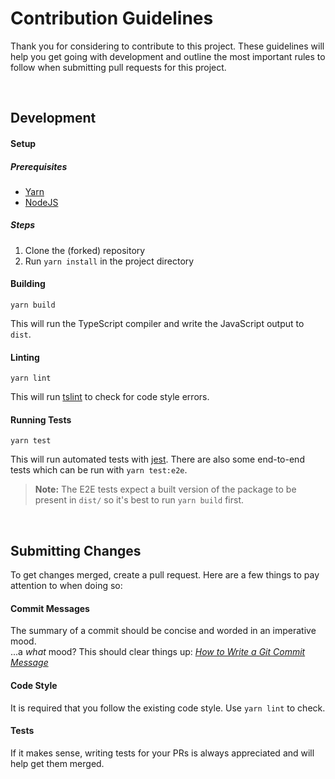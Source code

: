 # Contribution Guidelines

Thank you for considering to contribute to this project. These guidelines will help you get going with development and outline the most important rules to follow when submitting pull requests for this project.

<br/>

## Development

#### Setup

##### Prerequisites

- [Yarn]
- [NodeJS]

##### Steps

1. Clone the (forked) repository
1. Run `yarn install` in the project directory

#### Building

```text
yarn build
```

This will run the TypeScript compiler and write the JavaScript output to `dist`.

#### Linting

```text
yarn lint
```

This will run [tslint] to check for code style errors.

#### Running Tests

```text
yarn test
```

This will run automated tests with [jest]. There are also some end-to-end tests which can be run with `yarn test:e2e`.

> **Note:** The E2E tests expect a built version of the package to be present in `dist/` so it's best to run `yarn build` first.

<br/>


## Submitting Changes

To get changes merged, create a pull request. Here are a few things to pay attention to when doing so: 

#### Commit Messages

The summary of a commit should be concise and worded in an imperative mood.  
...a *what* mood? This should clear things up: *[How to Write a Git Commit Message][git-commit-message]*

#### Code Style

It is required that you follow the existing code style. Use `yarn lint` to check. 

#### Tests

If it makes sense, writing tests for your PRs is always appreciated and will help get them merged.

[Yarn]: https://yarnpkg.com
[NodeJS]: https://nodejs.org
[tslint]: https://palantir.github.io/tslint/
[jest]: https://facebook.github.io/jest/
[git-commit-message]: https://chris.beams.io/posts/git-commit/
